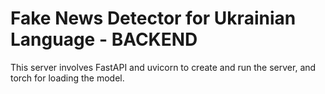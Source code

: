 # Fake News Detector for Ukrainian Language - BACKEND 

This server involves FastAPI and uvicorn to create and run the server, and torch for loading the model.
